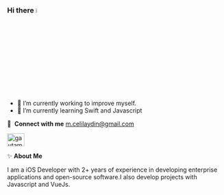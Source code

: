 ### Hi there <a href="https://www.gautamkrishnar.com/"><img src="https://media.giphy.com/media/hvRJCLFzcasrR4ia7z/giphy.gif" width="5%"></a>

- 🔭 I’m currently working to improve myself. 
- 🌱 I’m currently learning Swift and Javascript

🔗 &nbsp;**Connect with me**
m.celilaydin@gmail.com
<p align="left">
<a href="https://www.linkedin.com/in/memduh-celil-aydın-444b64216/" target="blank"><img align="center" src="https://raw.githubusercontent.com/rahuldkjain/github-profile-readme-generator/master/src/images/icons/Social/linked-in-alt.svg" alt="gautamkrishnar" height="30" width="40" /></a>

✨&nbsp;**About Me**
 <p align="left">
I am a iOS Developer with 2+ years of experience in developing enterprise applications and open-source software.I also develop projects with Javascript and VueJs.
